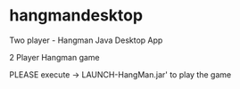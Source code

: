 # hangmandesktop
Two player - Hangman Java Desktop App

2 Player Hangman game 

PLEASE execute -> LAUNCH-HangMan.jar' to play the game
